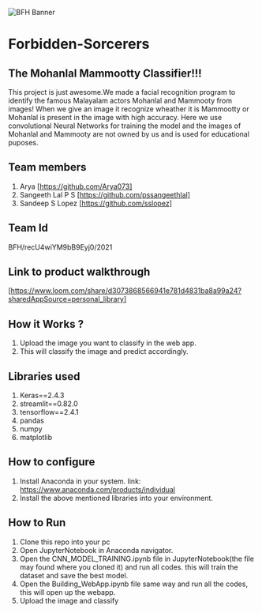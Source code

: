 
![BFH Banner](https://trello-attachments.s3.amazonaws.com/542e9c6316504d5797afbfb9/542e9c6316504d5797afbfc1/39dee8d993841943b5723510ce663233/Frame_19.png)
# Forbidden-Sorcerers
## The Mohanlal Mammootty Classifier!!!
This project is just awesome.We made a facial recognition program to identify the famous Malayalam actors Mohanlal and Mammooty from images!
When we give an image it recognize wheather it is Mammootty or Mohanlal is present in the image with high accuracy. Here we use convolutional Neural Networks for training the model and the images of Mohanlal and Mammooty are not owned by us and is used for educational puposes.
## Team members
1. Arya [https://github.com/Arya073]
2. Sangeeth Lal P S [https://github.com/pssangeethlal]
3. Sandeep S Lopez [https://github.com/sslopez]
## Team Id
BFH/recU4wiYM9bB9Eyj0/2021
## Link to product walkthrough
[https://www.loom.com/share/d3073868566941e781d4831ba8a99a24?sharedAppSource=personal_library]
## How it Works ?
1. Upload the image you want to classify in the web app.
2. This will classify the image and predict accordingly.
## Libraries used
1. Keras==2.4.3
2. streamlit==0.82.0
3. tensorflow==2.4.1
4. pandas
5. numpy
6. matplotlib
## How to configure
1. Install Anaconda in your system. link: https://www.anaconda.com/products/individual
2. Install the above mentioned libraries into your environment.

## How to Run
1. Clone this repo into your pc
2. Open JupyterNotebook in Anaconda navigator.
3. Open the CNN_MODEL_TRAINING.ipynb file in JupyterNotebook(the file may found where you cloned it) and run all codes. this will train the dataset and save the best model.
4. Open the Building_WebApp.ipynb file same way and run all the codes, this will open up the webapp.
5. Upload the image and classify
